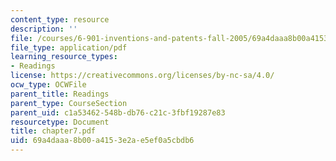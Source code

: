 ```yaml
---
content_type: resource
description: ''
file: /courses/6-901-inventions-and-patents-fall-2005/69a4daaa8b00a4153e2ae5ef0a5cbdb6_chapter7.pdf
file_type: application/pdf
learning_resource_types:
- Readings
license: https://creativecommons.org/licenses/by-nc-sa/4.0/
ocw_type: OCWFile
parent_title: Readings
parent_type: CourseSection
parent_uid: c1a53462-548b-db76-c21c-3fbf19287e83
resourcetype: Document
title: chapter7.pdf
uid: 69a4daaa-8b00-a415-3e2a-e5ef0a5cbdb6
---
```

